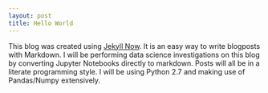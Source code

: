 ```yaml
---
layout: post
title: Hello World
---
```


This blog was created using [Jekyll Now](https://github.com/barryclark/jekyll-now). It is an easy way to write blogposts with Markdown. I will be performing data science investigations on this blog by converting Jupyter Notebooks directly to markdown. Posts will all be in a literate programming style. I will be using Python 2.7 and making use of Pandas/Numpy extensively.